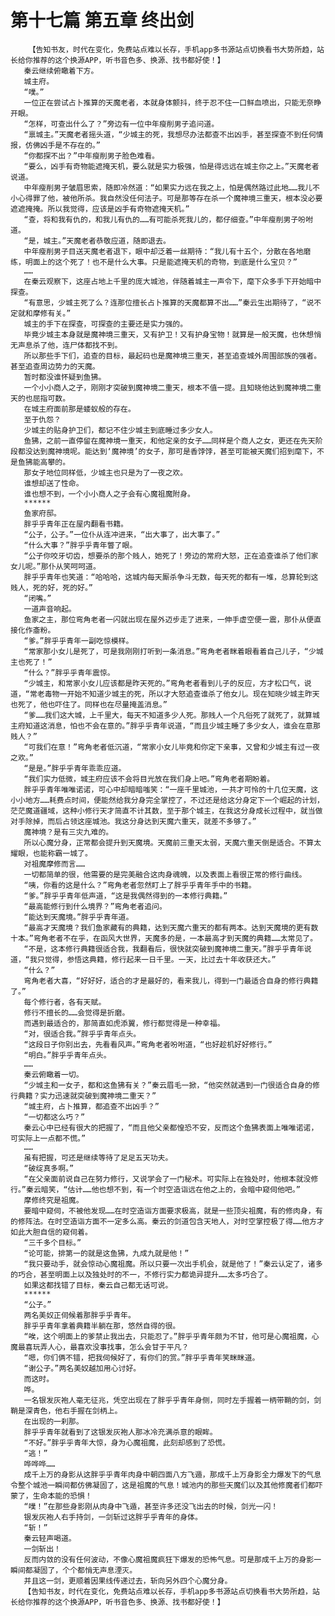 # 第十七篇 第五章 终出剑
        【告知书友，时代在变化，免费站点难以长存，手机app多书源站点切换看书大势所趋，站长给你推荐的这个换源APP，听书音色多、换源、找书都好使！】
       秦云继续俯瞰着下方。
       城主府。
       “噗。”
       一位正在尝试占卜推算的天魔老者，本就身体颤抖，终于忍不住一口鲜血喷出，只能无奈睁开眼。
       “怎样，可查出什么了？”旁边有一位中年瘦削男子追问道。
       “禀城主。”天魔老者摇头道，“少城主的死，我想尽办法都查不出凶手，甚至探查不到任何情报，仿佛凶手是不存在的。”
       “你都探不出？”中年瘦削男子脸色难看。
       “要么，凶手有奇物能遮掩天机，要么就是实力极强，怕是得远远在城主你之上。”天魔老者说道。
       中年瘦削男子皱眉思索，随即冷然道：“如果实力远在我之上，怕是偶然路过此地……我儿不小心得罪了他，被他所杀。我自然没任何法子。可是那等存在杀一个魔神境三重天，根本没必要遮遮掩掩。所以我觉得，应该是凶手有奇物遮掩天机。”
       “查，将和我有仇的，和我儿有仇的……有可能杀死我儿的，都仔细查。”中年瘦削男子吩咐道。
       “是，城主。”天魔老者恭敬应道，随即退去。
       中年瘦削男子目送天魔老者退下，眼中却泛着一丝期待：“我儿有十五个，分散在各地磨练，明面上的这个死了！也不是什么大事。只是能遮掩天机的奇物，到底是什么宝贝？”
       ……
       在秦云观察下，这座占地上千里的庞大城池，伴随着城主一声令下，麾下众多手下开始暗中探查。
       “有意思，少城主死了么？连那位擅长占卜推算的天魔都算不出……”秦云生出期待了，“说不定就和摩修有关。”
       城主的手下在探查，可探查的主要还是实力强的。
       毕竟少城主本身就是魔神境三重天，又有护卫！又有护身宝物！就算是一般天魔，也休想悄无声息杀了他，连尸体都找不到。
       所以那些手下们，追查的目标，最起码也是魔神境三重天，甚至追查城外周围部族的强者。甚至追查周边势力的天魔。
       暂时都没谁怀疑到鱼狒。
       一个小小商人之子，刚刚才突破到魔神境二重天，根本不值一提。且知晓他达到魔神境二重天的也屈指可数。
       在城主府面前那是蝼蚁般的存在。
       至于仇怨？
       少城主的贴身护卫们，都记不住少城主到底睡过多少女人。
       鱼狒，之前一直停留在魔神境一重天，和他定亲的女子……同样是个商人之女，更还在先天阶段都没达到魔神境呢。能达到‘魔神境’的女子，那可是香饽饽，甚至可能被天魔们招到麾下，不是鱼狒能高攀的。
       那女子地位同样低，少城主也只是为了一夜之欢。
       谁想却送了性命。
       谁也想不到，一个小小商人之子会有心魔祖魔附身。
       ******
       鱼家府邸。
       胖乎乎青年正在屋内翻看书籍。
       “公子，公子。”一位仆从连冲进来，“出大事了，出大事了。”
       “什么大事？”胖乎乎青年瞥了眼。
       “公子你咬牙切齿，想要杀的那个贱人，她死了！旁边的常府大怒，正在追查谁杀了他们家女儿呢。”那仆从笑呵呵道。
       胖乎乎青年也笑道：“哈哈哈，这城内每天厮杀争斗无数，每天死的都有一堆，总算轮到这贱人，死的好，死的好。”
       “闭嘴。”
       一道声音响起。
       鱼家之主，那位弯角老者一闪就出现在屋外迈步走了进来，一伸手虚空便一震，那仆从便直接化作齑粉。
       “爹。”胖乎乎青年一副吃惊模样。
       “常家那小女儿是死了，可是我刚刚打听到一条消息。”弯角老者眯着眼看着自己儿子，“少城主也死了！”
       “什么？”胖乎乎青年震惊。
       “少城主，和常家小女儿应该都是昨天死的。”弯角老者看到儿子的反应，方才松口气，说道，“常老毒物一开始不知道少城主的死，所以才大怒追查谁杀了他女儿。现在知晓少城主昨天也死了，他也吓住了。同样也在尽量掩盖消息。”
       “爹……我们这大城，上千里大，每天不知道多少人死。那贱人一个凡俗死了就死了，就算城主府知道这消息，怕也不会在意的。”胖乎乎青年说道，“而且少城主睡了多少女人，谁会在意那贱人？”
       “可我们在意！”弯角老者低沉道，“常家小女儿毕竟和你定下亲事，又曾和少城主有过一夜之欢。”
       “是是。”胖乎乎青年乖乖应道。
       “我们实力低微，城主府应该不会将目光放在我们身上吧。”弯角老者期盼着。
       胖乎乎青年唯唯诺诺，可心中却暗暗嗤笑：“一座千里城池，一共才可怜的十几位天魔，这小小地方……耗费点时间，便能然给我分身完全掌控了，不过还是给这分身定下一个崛起的计划，茫茫魔道疆域，这种小修行天才简直不计其数，至于那个城主，在我这分身成长过程中，就当做对手除掉，而后占领这座城池。我这分身达到天魔六重天，就差不多够了。”
       魔神境？是有三灾九难的。
       所以心魔分身，正常都会提升到天魔境。天魔前三重天太弱，天魔六重天倒是适合。不算太耀眼，也能称霸一城了。
       对祖魔摩修而言……
       一切都简单的很，他需要的是完美融合这肉身魂魄，以及表面上看很正常的修行曲线。
       “咦，你看的这是什么？”弯角老者忽然盯上了胖乎乎青年手中的书籍。
       “爹。”胖乎乎青年低声道，“这是我偶然得到的一本修行典籍。”
       “最高能修行到什么境界？”弯角老者追问。
       “能达到天魔境。”胖乎乎青年道。
       “最高才天魔境？我们鱼家藏有的典籍，达到天魔六重天的都有两本。达到天魔境的更有数十本。”弯角老者不在乎，在函风大世界，天魔多的是，一本最高才到天魔的典籍……太常见了。
       “不是，这本修行典籍很适合我，我翻看后，很快就突破到魔神境二重天。”胖乎乎青年说道，“我只觉得，参悟这典籍，修行起来一日千里。一天，比过去十年收获还大。”
       “什么？”
       弯角老者大喜，“好好好，适合的才是最好的，看来我儿，得到一门最适合自身的修行典籍了。”
       每个修行者，各有天赋。
       修行不擅长的……会觉得是折磨。
       而遇到最适合的，那简直如虎添翼，修行都觉得是一种幸福。
       “对，很适合我。”胖乎乎青年点头。
       “这段日子你别出去，先看看风声。”弯角老者吩咐道，“也好趁机好好修行。”
       “明白。”胖乎乎青年点头。
       ……
       秦云俯瞰着一切。
       “少城主和一女子，都和这鱼狒有关？”秦云眉毛一掀，“他突然就遇到一门很适合自身的修行典籍？实力迅速就突破到魔神境二重天？”
       “城主府，占卜推算，都追查不出凶手？”
       “一切都这么巧？”
       秦云心中已经有很大的把握了，“而且他父亲都惶恐不安，反而这个鱼狒表面上唯唯诺诺，可实际上一点都不慌。”
       ……
       虽有把握，可还是继续等待了足足五天功夫。
       “破绽真多啊。”
       “在父亲面前说自己在努力修行，又说学会了一门秘术。可实际上在独处时，他根本就没修行。”秦云暗笑，“估计……他也想不到，有一个时空造诣远在他之上的，会暗中窥伺他吧。”
       摩修终究是祖魔。
       要暗中窥伺，不被他发现……在时空造诣方面要求极高，就是一些顶尖祖魔，有的修肉身，有的修阵法。在时空造诣方面不一定多么高。秦云的剑道包含天地人，对时空掌控极了得……他方才如此大胆自信的窥伺着。
       “三千多个目标。”
       “论可能，排第一的就是这鱼狒，九成九就是他！”
       “我只要动手，就会惊动心魔祖魔。所以只要一次出手机会，就是他了！”秦云认定了，诸多的巧合，甚至明面上以及独处时的不一，不修行实力都诡异提升……太多巧合了。
       如果这都找错了目标，秦云自己都无话可说。
       ******
       “公子。”
       两名美奴正伺候着那胖乎乎青年。
       胖乎乎青年拿着典籍半躺在那，悠然自得的很。
       “唉，这个明面上的爹禁止我出去，只能忍了。”胖乎乎青年颇为不甘，他可是心魔祖魔，心魔最喜玩弄人心，最喜欢没事找事，怎么会甘于平凡？
       “嗯，你们俩不错，把我伺候好了，有你们的赏。”胖乎乎青年笑眯眯道。
       “谢公子。”两名美奴越加用心讨好。
       而这时。
       哗。
       一名银发灰袍人毫无征兆，凭空出现在了胖乎乎青年身侧，同时左手握着一柄带鞘的剑，剑鞘是深青色，他右手握在剑柄上。
       在出现的一刹那。
       胖乎乎青年就看到了这银发灰袍人那冰冷充满杀意的眼眸。
       “不好。”胖乎乎青年大惊，身为心魔祖魔，此刻却感到了恐慌。
       “逃！”
       哗哗哗……
       成千上万的身影从这胖乎乎青年肉身中朝四面八方飞遁，那成千上万身影全力爆发下的气息令整个城池一瞬间都仿佛凝固了，这是祖魔的气息！城池内的那些天魔们以及其他修魔者们都吓蒙了，生命本能的恐惧！
       “噗！”在那些身影刚从肉身中飞遁，甚至许多还没飞出去的时候，剑光一闪！
       银发灰袍人右手持剑，一剑斩过这胖乎乎青年的身体。
       “斩！”
       秦云轻声喝道。
       一剑斩出！
       反而内敛的没有任何波动，不像心魔祖魔疯狂下爆发的恐怖气息。可是那成千上万的身影一瞬间都凝固了，个个都悄无声息湮灭。
       并且这一剑，更顺着因果线传递过去，斩向另外四个心魔分身。
       【告知书友，时代在变化，免费站点难以长存，手机app多书源站点切换看书大势所趋，站长给你推荐的这个换源APP，听书音色多、换源、找书都好使！】